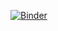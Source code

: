 [![Binder](https://mybinder.org/badge_logo.svg)](https://mybinder.org/v2/gh/gapper100/binder_test/master?filepath=notebooks%2Findex.ipynb)